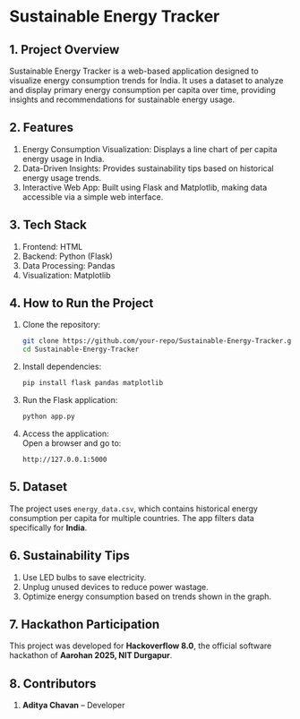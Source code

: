# Sustainable Energy Tracker  

## 1. Project Overview  
Sustainable Energy Tracker is a web-based application designed to visualize energy consumption trends for India. It uses a dataset to analyze and display primary energy consumption per capita over time, providing insights and recommendations for sustainable energy usage.

## 2. Features  
1. Energy Consumption Visualization: Displays a line chart of per capita energy usage in India.  
2. Data-Driven Insights: Provides sustainability tips based on historical energy usage trends.  
3. Interactive Web App: Built using Flask and Matplotlib, making data accessible via a simple web interface.  

## 3. Tech Stack  
1. Frontend: HTML  
2. Backend: Python (Flask)  
3. Data Processing: Pandas  
4. Visualization: Matplotlib  



## 4. How to Run the Project  
1. Clone the repository:  
   ```sh
   git clone https://github.com/your-repo/Sustainable-Energy-Tracker.git  
   cd Sustainable-Energy-Tracker  
   ```
2. Install dependencies:  
   ```sh
   pip install flask pandas matplotlib  
   ```
3. Run the Flask application:  
   ```sh
   python app.py  
   ```
4. Access the application:  
   Open a browser and go to:  
   ```
   http://127.0.0.1:5000  
   ```

## 5. Dataset  
The project uses `energy_data.csv`, which contains historical energy consumption per capita for multiple countries. The app filters data specifically for **India**.

## 6. Sustainability Tips  
1. Use LED bulbs to save electricity.  
2. Unplug unused devices to reduce power wastage.  
3. Optimize energy consumption based on trends shown in the graph.  

## 7. Hackathon Participation  
This project was developed for **Hackoverflow 8.0**, the official software hackathon of **Aarohan 2025, NIT Durgapur**.

## 8. Contributors  
1. **Aditya Chavan** – Developer  

